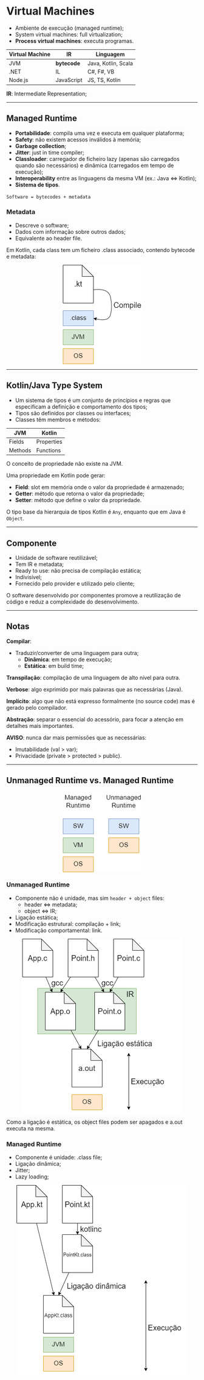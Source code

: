 # Virtual Machines

* Ambiente de execução (managed runtime);
* System virtual machines: full virtualization;
* **Process virtual machines**: executa programas.

| Virtual Machine | IR           | Linguagem           |
| --------------- | ------------ | ------------------- |
| JVM             | **bytecode** | Java, Kotlin, Scala |
| .NET            | IL           | C#, F#, VB          |
| Node.js         | JavaScript   | JS, TS, Kotlin      |

**IR**: Intermediate Representation;

---

## Managed Runtime

* **Portabilidade**: compila uma vez e executa em qualquer plataforma;
* **Safety**: não existem acessos inválidos à memória;
* **Garbage collection**;
* **Jitter**: just in time compiler;
* **Classloader**: carregador de ficheiro lazy (apenas são carregados quando são necessários) e dinâmica (carregados em tempo de execução);
* **Interoperability** entre as linguagens da mesma VM (ex.: Java <=> Kotlin);
* **Sistema de tipos**.

`Software = bytecodes + metadata`

### Metadata

* Descreve o software;
* Dados com informação sobre outros dados;
* Equivalente ao header file.

Em Kotlin, cada class tem um ficheiro .class associado, contendo bytecode e metadata:

<p align="center">
    <img src="./docs/kt-compile.drawio.png" alt="Kotlin Compilation" align="center"/>
</p>

---

## Kotlin/Java Type System

* Um sistema de tipos é um conjunto de princípios e regras que especificam a definição e comportamento dos tipos;
* Tipos são definidos por classes ou interfaces;
* Classes têm membros e métodos:

| JVM     | Kotlin     |
| ------- | ---------- |
| Fields  | Properties |
| Methods | Functions  |

O conceito de propriedade não existe na JVM.

Uma propriedade em Kotlin pode gerar:

* **Field**: slot em memória onde o valor da propriedade é armazenado;
* **Getter**: método que retorna o valor da propriedade;
* **Setter**: método que define o valor da propriedade.

O tipo base da hierarquia de tipos Kotlin é `Any`, enquanto que em Java é `Object`.

---

## Componente

* Unidade de software reutilizável;
* Tem IR e metadata;
* Ready to use: não precisa de compilação estática;
* Indivisível;
* Fornecido pelo provider e utilizado pelo cliente;

O software desenvolvido por componentes promove a reutilização de código e reduz a complexidade do desenvolvimento.

---

## Notas

**Compilar**:

* Traduzir/converter de uma linguagem para outra;
  * **Dinâmica**: em tempo de execução;
  * **Estática**: em build time;

**Transpilação**: compilação de uma linguagem de alto nível para outra.

**Verbose**: algo exprimido por mais palavras que as necessárias (Java).

**Implícito**: algo que não está expresso formalmente (no source code) mas é gerado pelo compilador.

**Abstração**: separar o essencial do acessório, para focar a atenção em detalhes mais importantes.

**AVISO**: nunca dar mais permissões que as necessárias:
* Imutabilidade (val > var);
* Privacidade (private > protected > public).

---

## Unmanaged Runtime vs. Managed Runtime

<p align="center">
    <img src="./docs/managed-vs-unmanaged.png" alt="Unmanaged Runtime vs. Managed Runtime" align="center"/>
</p>

### Unmanaged Runtime

* Componente não é unidade, mas sim `header + object` files:
  * header <=> metadata;
  * object <=> IR;
* Ligação estática;
* Modificação estrutural: compilação + link;
* Modificação comportamental: link.

<p align="center">
    <img src="./docs/unmanaged.png" alt="Unmanaged Runtime" align="center"/>
</p>

Como a ligação é estática, os object files podem ser apagados e a.out executa na mesma.
  
### Managed Runtime

* Componente é unidade: .class file;
* Ligação dinâmica;
* Jitter;
* Lazy loading;

<p align="center">
    <img src="./docs/managed.png" alt="Managed Runtime" align="center"/>
</p>